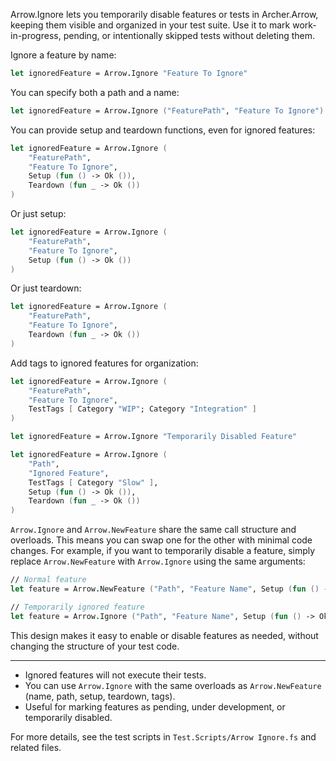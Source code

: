 
<!-- (dl
	(section-meta
	(title Using `Arrow.Ignore` in Archer.Arrow)
	)
) -->

Arrow.Ignore lets you temporarily disable features or tests in Archer.Arrow, keeping them visible and organized in your test suite. Use it to mark work-in-progress, pending, or intentionally skipped tests without deleting them.

<!-- (dl (# Basic Usage)) -->

Ignore a feature by name:

```fsharp
let ignoredFeature = Arrow.Ignore "Feature To Ignore"
```

<!-- (dl (# With Path and Name)) -->

You can specify both a path and a name:

```fsharp
let ignoredFeature = Arrow.Ignore ("FeaturePath", "Feature To Ignore")
```

<!-- (dl (# With Setup and/or Teardown)) -->

You can provide setup and teardown functions, even for ignored features:

```fsharp
let ignoredFeature = Arrow.Ignore (
	"FeaturePath",
	"Feature To Ignore",
	Setup (fun () -> Ok ()),
	Teardown (fun _ -> Ok ())
)
```

Or just setup:

```fsharp
let ignoredFeature = Arrow.Ignore (
	"FeaturePath",
	"Feature To Ignore",
	Setup (fun () -> Ok ())
)
```

Or just teardown:

```fsharp
let ignoredFeature = Arrow.Ignore (
	"FeaturePath",
	"Feature To Ignore",
	Teardown (fun _ -> Ok ())
)
```

<!-- (dl (# With Tags)) -->

Add tags to ignored features for organization:

```fsharp
let ignoredFeature = Arrow.Ignore (
	"FeaturePath",
	"Feature To Ignore",
	TestTags [ Category "WIP"; Category "Integration" ]
)
```

<!-- (dl (# Minimal Example)) -->

```fsharp
let ignoredFeature = Arrow.Ignore "Temporarily Disabled Feature"
```

<!-- (dl (# Advanced Example)) -->

```fsharp
let ignoredFeature = Arrow.Ignore (
	"Path",
	"Ignored Feature",
	TestTags [ Category "Slow" ],
	Setup (fun () -> Ok ()),
	Teardown (fun _ -> Ok ())
)
```


<!-- (dl (# Interchangeability with `Arrow.NewFeature`)) -->

`Arrow.Ignore` and `Arrow.NewFeature` share the same call structure and overloads. This means you can swap one for the other with minimal code changes. For example, if you want to temporarily disable a feature, simply replace `Arrow.NewFeature` with `Arrow.Ignore` using the same arguments:

```fsharp
// Normal feature
let feature = Arrow.NewFeature ("Path", "Feature Name", Setup (fun () -> Ok ()), Teardown (fun _ -> Ok ()))

// Temporarily ignored feature
let feature = Arrow.Ignore ("Path", "Feature Name", Setup (fun () -> Ok ()), Teardown (fun _ -> Ok ()))
```

This design makes it easy to enable or disable features as needed, without changing the structure of your test code.

---

- Ignored features will not execute their tests.
- You can use `Arrow.Ignore` with the same overloads as `Arrow.NewFeature` (name, path, setup, teardown, tags).
- Useful for marking features as pending, under development, or temporarily disabled.

For more details, see the test scripts in `Test.Scripts/Arrow Ignore.fs` and related files.
